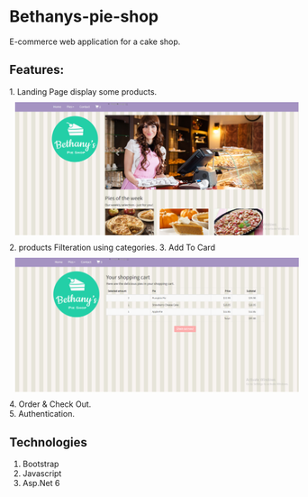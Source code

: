 # Bethanys-pie-shop
E-commerce web application for a cake shop.<br/>

<h2>Features: </h2>
1. Landing Page display some products.
<img src="./BethanysShop/BethanysPieShop/wwwroot/Images/readme1.png" style="margin:10px">
2. products Filteration using categories. 
3. Add To Card
<img src="./BethanysShop/BethanysPieShop/wwwroot/Images/readme3.png" style="margin:10px">
4. Order & Check Out.<br/>
5. Authentication.

<br>

<h2>Technologies</h2>

<ol>
    <li>Bootstrap</li>
    <li>Javascript</li>
    <li>Asp.Net 6</li>
</ol>